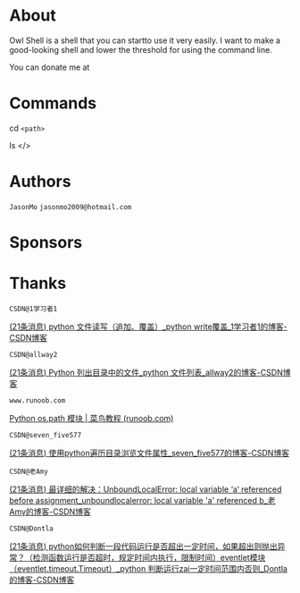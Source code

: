 # About

Owl Shell is a shell that you can startto use it very easily. I want to make a good-looking shell and lower the threshold for using the command line.

You can donate me at

# Commands

cd `<path>`

ls </>

# Authors

`JasonMo`				`jasonmo2009@hotmail.com`

# Sponsors

# Thanks

`CSDN@1学习者1`

[(21条消息) python 文件读写（追加、覆盖）_python write覆盖_1学习者1的博客-CSDN博客](https://blog.csdn.net/u011280778/article/details/104283319)

`CSDN@allway2`

[(21条消息) Python 列出目录中的文件_python 文件列表_allway2的博客-CSDN博客](https://blog.csdn.net/allway2/article/details/124176562)

`www.runoob.com`

[Python os.path 模块 | 菜鸟教程 (runoob.com)](https://www.runoob.com/python/python-os-path.html)

`CSDN@seven_five577`

[(21条消息) 使用python遍历目录浏览文件属性_seven_five577的博客-CSDN博客](https://blog.csdn.net/seven_five577/article/details/48466127)

`CSDN@老Amy`

[(21条消息) 最详细的解决：UnboundLocalError: local variable ‘a‘ referenced before assignment_unboundlocalerror: local variable &#39;a&#39; referenced b_老Amy的博客-CSDN博客](https://blog.csdn.net/weixin_44352981/article/details/110819292)

`CSDN@Dontla`

[(21条消息) python如何判断一段代码运行是否超出一定时间，如果超出则抛出异常？（检测函数运行是否超时，规定时间内执行，限制时间）eventlet模块 （eventlet.timeout.Timeout）_python 判断运行zai一定时间范围内否则_Dontla的博客-CSDN博客](https://blog.csdn.net/Dontla/article/details/104786085#:~:text=%23%20-%2A-%20encoding%3A%20utf-8%20-%2A-%20%22%22%22%20%40File%20%3A,%E8%B6%85%E6%97%B6%E5%B0%86%E6%8A%9B%E5%87%BA%E5%BC%82%E5%B8%B8%20with%20eventlet.Timeout%282%2C%20True%29%3A%20%23%20%E8%AE%BE%E7%BD%AE%E8%B6%85%E6%97%B6%E6%97%B6%E9%97%B4%E4%B8%BA2%E7%A7%92%20time.sleep%284%29%20print%28%27%E7%A8%8B%E5%BA%8F%E8%BF%90%E8%A1%8C%E6%9C%AA%E8%B6%85%E6%97%B6%EF%BC%81)
